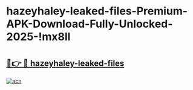 # hazeyhaley-leaked-files-Premium-APK-Download-Fully-Unlocked-2025-!mx8ll

# <h2><a href="https://uo9aoz.esa.edu.pl?title=hazeyhaley-leaked-files&ref=mx8ll">🔗👉 🔴 hazeyhaley-leaked-files</a></h2>

[![acn](https://github.com/user-attachments/assets/0f9c940e-d8b0-45ae-aac7-cd30a18b3e1c)](https://uo9aoz.esa.edu.pl?title=hazeyhaley-leaked-files&ref=mx8ll)

